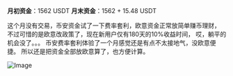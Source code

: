 **月初资金**：1562 USDT
**月末资金**：1562 + 15.48 USDT

这个月没有交易，币安资金试了一下费率套利，欧意资金正常放简单赚币理财，
不过可惜的是欧意改政策了，现在新用户仅有180天的10%收益时间，
哎，躺平的机会没了。。。
币安费率套利体验了一个月感觉还是有点不太接地气，没欧意便捷。
所以还是把资金全部放欧意算了，也方便计算。

![Image](https://github.com/user-attachments/assets/dda6ca2a-6f90-4549-9461-73ac9d203e56)